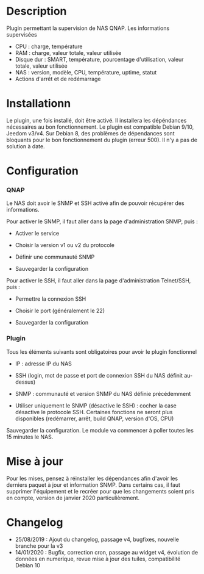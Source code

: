 Description 
===

Plugin permettant la supervision de NAS QNAP.
Les informations supervisées
-	CPU : charge, température
-	RAM : charge, valeur totale, valeur utilisée
-	Disque dur : SMART, température, pourcentage d'utilisation, valeur totale, valeur utilisée
-	NAS : version, modèle, CPU, température, uptime, statut
-	Actions d'arrêt et de redémarrage

Installationn 
===

Le plugin, une fois installé, doit être activé. Il installera les dépéndances nécessaires au bon fonctionnement.
Le plugin est compatible Debian 9/10, Jeedom v3/v4.
Sur Debian 8, des problèmes de dépendances sont bloquants pour le bon fonctionnement du plugin (erreur 500). Il n'y a pas de solution à date. 


Configuration
===

### QNAP 

Le NAS doit avoir le SNMP et SSH activé afin de pouvoir récupérer des informations.

Pour activer le SNMP, il faut aller dans la page d'administration SNMP, puis :

-   Activer le service

-   Choisir la version v1 ou v2 du protocole

-   Définir une communauté SNMP

-   Sauvegarder la configuration

Pour activer le SSH, il faut aller dans la page d'administration Telnet/SSH, puis :

-   Permettre la connexion SSH

-   Choisir le port (généralement le 22)

-   Sauvegarder la configuration

### Plugin

Tous les éléments suivants sont obligatoires pour avoir le plugin fonctionnel

-   IP : adresse IP du NAS

-   SSH (login, mot de passe et port de connexion SSH du NAS définit au-dessus)

-   SNMP : communauté et version SNMP du NAS définie précédemment

-	Utiliser uniquement le SNMP (désactive le SSH) : cocher la case désactive le protocole SSH. Certaines fonctions ne seront plus disponibles (redémarrer, arrêt, build QNAP, version d'OS, CPU)

Sauvegarder la configuration. Le module va commencer à poller toutes les 15 minutes le NAS.


Mise à jour
===
Pour les mises, pensez à réinstaller les dépendances afin d'avoir les derniers paquet à jour et information SNMP.
Dans certains cas, il faut supprimer l'équipement et le recréer pour que les changements soient pris en compte, version de janvier 2020 particulièrement.

Changelog
===

-	25/08/2019 : Ajout du changelog, passage v4, bugfixes, nouvelle branche pour la v3
-	14/01/2020 : Bugfix, correction cron, passage au widget v4, évolution de données en numerique, revue mise à jour des tuiles, compatibilité Debian 10